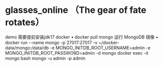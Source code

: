 # glasses_online （The gear of fate rotates）
demo 需要提前安装jdk17 docker
• docker pull mongo
运⾏ MongoDB 镜像
• docker run --name mongo -p 27017:27017 -v ~/docker- data/mongo:/data/db -e MONGO_INITDB_ROOT_USERNAME=admin
-e MONGO_INITDB_ROOT_PASSWORD=admin -d mongo
docker exec -it mongo bash
mongo -u admin -p admin

